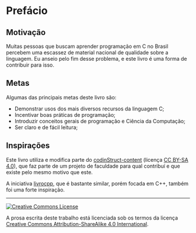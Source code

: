 # Prefácio

## Motivação

Muitas pessoas que buscam aprender programação em C no Brasil percebem uma
escassez de material nacional de qualidade sobre a linguagem. Eu anseio pelo fim
desse problema, e este livro é uma forma de contribuir para isso.

## Metas

Algumas das principais metas deste livro são:

- Demonstrar usos dos mais diversos recursos da linguagem C;
- Incentivar boas práticas de programação;
- Introduzir conceitos gerais de programação e Ciência da Computação;
- Ser claro e de fácil leitura;

## Inspirações

Este livro utiliza e modifica parte do
[codinStruct-content](https://github.com/codinStruct/codinStruct-content)
(licença
[CC BY-SA 4.0](https://creativecommons.org/licenses/by-sa/4.0/deed.pt_BR)), que
faz parte de um projeto de faculdade para qual contribuí e que existe pelo mesmo
motivo que este.

A iniciativa [livrocpp](https://github.com/tarcisiofischer/livrocpp), que é
bastante similar, porém focada em C++, também foi uma forte inspiração.

---

<a rel="license" href="http://creativecommons.org/licenses/by-sa/4.0/">
  <img
    alt="Creative Commons License"
    style="border-width: 0"
    src="https://i.creativecommons.org/l/by-sa/4.0/80x15.png"
  />
</a>

A prosa escrita deste trabalho está licenciada sob os termos da licença
<a rel="license" href="http://creativecommons.org/licenses/by-sa/4.0/" >Creative
Commons Attribution-ShareAlike 4.0 International</a>.
